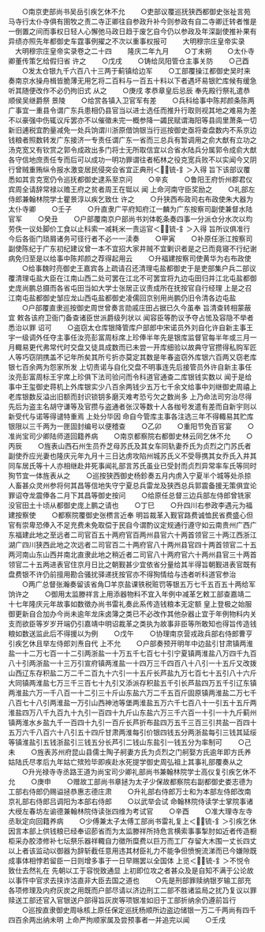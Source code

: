 <!-- { "loadSidebar": true } -->
　　○南京吏部尚书吴岳引疾乞休不允
　　○吏部议覆巡抚狭西都御史张祉言苑马寺行太仆寺俱有圉牧之责二寺正卿往自参政升补今则参政有自二寺卿迁转者惟是一倒置之间而事权日轻人心懈弛马政日趋于废乞自今仍以参政及年深副使推补果有异绩亦照先年都御史车霆事例擢之不次以重事权报可
　　大明穆宗庄皇帝实录
　大明穆宗庄皇帝实录卷之二十四
　　隆庆二年九月
　　○丁未朔
　　○太仆寺卿董传策乞给假归省  许之
　　○戊戌
　　○铸给凤阳管仓主事关防
　　○己酉
　　○发太仓银九千六百八十三两于蓟镇给边军
　　○工部覆操江都御史吴时来奏南京水操舟楫皆脆薄无用乞将二百料与一百五十料以下者遇坏易银贮库候有缓急听其随便改作不必仍拘旧式  从之
　　○庚戌  孝恭章皇后忌辰  奉先殿行祭礼遣恭顺侯吴继爵祭  景陵
　　○给赏各镇入卫官军有差
　　○兵科给事中陈邦颜条陈两广事宜一重县令谓广东兵患相仍县官当以进士选任而推升行取则视其地之难易为差不以豪强中伤辄议斥罢亦不以催徵未完一概参降一蠲民赋谓海阳等县闾里萧条一切新旧逋税宜酌量减免一处兵饷谓川浙原借饷银当行巡按御史亟将查盘数内不系京边钱粮者照数转发广东接济一专责任谓广东一省而三总兵有暂调用之俞大猷有立功之汤克宽又有钦赏之郭令成政出多门将士无所取信宜以合省水陆兵分属郭令成俞大猷各守信地庶责任专而后可以成功一明功罪谓往者柘林之役克宽兵败不以实闻今又阴行曾贼重贿纵令报水激变居民侵突会省宜正典刑＜锍-釒＞入得  旨下该部议覆悉如其言克宽仍令巡抚都御史逮系至京问
　　○辛亥
　　○鲁阳王府忻州郡君仪宾周全请辞常禄以赡王府之贫者周王在铤以  闻  上命河南守臣奖励之
　　○礼部左侍郎兼翰林院学士瞿景淳以疾乞致仕  许之
　　○升狭西布政司右布政使朱大器为太仆寺卿
　　○壬子
　　○升直隶广平府知府江一麟为广东按察司副使兼督水陆官军
　　○癸丑
　　○户部覆南京户部尚书刘体乾条奏四事一分派仓分水次以均劳佚一议处脚价工食以止科索一减耗米一责运官＜锍-釒＞入得  旨所议俱准行今后各衙门琐屑诸务可径行者不必一一渎奏
　　○甲寅
　　○补原任浙江按察司副使陈纪于广东初纪建议曾一本不宜招大家井贼不宜剿识者是之已而竟寝不行纪谢病免归至是以给事中陈邦颜之荐得起用云
　　○升福建按察司使黄华为右布政使
　　○给事魏时亮御史王嘉宾各上疏请召还清理屯盐都御史于是吏部集户兵二部议覆清理屯盐大臣在江南山西二处可罢在江北不可罢宜将九边屯田归并江北屯盐都御史庞尚鹏总摄而各省屯田当如大学士张居正议责成所在抚按官自行经理  上是之召江南屯盐都御史邹应龙山西屯盐都御史凌儒回京别用尚鹏仍旧令清各边屯盐
　　○户部覆直隶巡按御史周世曾奏言勋戚庄田占据已久今虽奉  旨清查转相蒙蔽宜  敕各该府卫衙门备查诸臣世派爵级列状以  闻容臣等酌议予夺占恡及容隐不举者悉治以罪  诏可
　　○盗窃太仓库银降管库户部郎中宋诺员外刘自化许自新主事王宇一级调外任夺主事任汝亮彭富周标席上珍俸半年先是银库监督官每半年或三月一月輙易更代弗常代时交盘又徒具成数而已未尝一开库细验以故典守官攒得私购军匠人等巧窃阴携盖不记年所矣其所亏折亦莫定其数是年春盗窃外库银六百两又窃老库银七百余两为怨家所发  上切责诺与自化交盘不明事连先后接管员外许自新主事任汝亮彭富周标王宇席上珍俱下法司验问而令科道官通查二库银钱实数以  闻于是给事中王玺御史蒋机上外库银实少八百余两钱少五万七千余文给事中刘继御史周禧上老库银数反溢出旧额而封识锁钥多磨灭难考恐亏欠之数尚多  上乃命法司穷治尽得先后为盗主名胡守谦等及官攒与盗通者张汉等数十人各枷号发遣有差而自新宇则以新受代与诺等得谴特重焉  上处分毕因  命自今管库主事各注选三年不得輙易其贮库银限以三千两为一匣固封编号以便稽查
　　○乙卯
　　○重阳节免百官宴
　　○准尚宝司少卿陆师道回籍养病
　　○南京都察院右都御史林云同乞休不允
　　○丙辰
　　○旌表山西石州生员乔芝母苏氏及其女车同轨妻乔氏为贞烈之门苏氏者副使乔应光妻也隆庆元年九月十三日达虏攻陷州城苏氏义不受辱携其女乔氏入井其同车居氏等十人亦相继赴井死事闻礼部言苏氏虽业已受封而贞烈异常率车氏等同时狥节宜一体旌表从之
　　○巡按狭西御史杨鉁奏五月内虏入宁夏半个城等处杀掠人畜甚众灵州参将何其昌等信地失守宁夏总兵雷龙及狭西总兵郭震备援无策俱宜论罪诏夺龙震俸各二月下其昌等御史按问
　　○给原任总督三边兵部左侍郎曾铣家没官田土十顷从都御史庞上鹏之请也
　　○丁巳
　　○升四川右参政李遇元为福建按察使
　　○都察院覆御史张槚言近奉  明旨裁革入觐官路费诚恤民省费盛心但官有崇卑恐俸入不足充费未免取偿于民自今谓酌议定规通行遵守如云南贵州广西广东福建此地之至远者二司官百五十两府官百两州县官六十两首领官三十两江西浙江湖广四川狭西此地之次远者二司官百二十两府官八十两州县官四十两首领官二十五两河南山东山西并南北直隶此地之稍近者二司官八十两府官六十两州县官三十两首领官二十五两进表官住京月日比之朝觐甚少宜依省分量给其半得旨朝觐进表官既有盘费银不许仍前擅用勘合骚扰驿递抚按官亦不得狥情给与违者听科道官参治
　　○两广总督张瀚奏留该省角□羊京盐课铁税赃罚等银五万七千五百五十两给军饷许之
　　○御用太监滕祥言上用添器物料不宜入年例中减革乞敕工部查嘉靖二十七年隆庆元年故事如数徵办尚书雷礼奏此系传造钱粮本无定额  皇上登极之始服御更新自合加办今尚未逾年龙床卤簿之类已不必改作其他杂器止宜于年例物料内关支而欲臣等岁岁开端仍引嘉靖中明诏裁革之类执为故事非臣等所敢知也得旨传造钱粮如数送监此后不得援以为例
　　○戊午
　　○协理南京营戎政兵部右侍郎曹亨引疾乞休且举左侍郎刘焘自代  上不允
　　○户部奏预开明年中边盐引甘肃镇两淮盐一十二万七百一十二引两浙盐一十万五千七百七十引宁夏镇两淮盐八万四千九百八十引两浙盐一十三万引宣府镇两淮盐一十四万三千四百八十八引一十五斤又改拨山西辽东存积盐二万二千二百九十六引一十五斤长芦盐九万七百七十五引八十六斤大同镇两淮盐七万三千三百七十九引又添派存积盐五千引长芦盐四万五千引辽东镇两淮盐六万一千八百一十二引三十斤山东盐六万二千五百斤固原镇两淮盐二万七千八百七十八引两淮盐一万引山西神池等堡两淮盐五万六千七百八十一引五十五斤两淮盐四万八千九百九十九引一百四十九斤山东盐六万三千六百一十引一十九斤蓟州镇两淮水乡盐九千一百四十九引一百斤长芦折布盐四万五千三百三引共盐一百四十五万六千八百六十八引五十四斤甘肃两淮每引价银四钱五分两浙盐每引三钱其延绥等镇淮盐引五钱浙盐引三钱五分长芦引二钱山东盐引一钱五分为率制可
　　○己未
　　○旌表苏州府昆山县儒士陶子舸妻方氏为贞烈之门舸娶方氏逾年即方氏养姑陆氏尽孝后九年姑亡殡殓毕即疾赴水死提学御史周弘祖上其事礼部覆奏从之
　　○升光禄寺寺丞路王道为尚宝司少卿礼部尚书兼翰林院学士高仪复引疾乞休不允
　　○庚申
　　○赠故工部尚书章拯为太子少保故都察院右副都御史娄志德为工部右侍郎仍赐谥拯恭惠志德庄肃
　　○升礼部右侍郎万士和为本部左侍郎改南京礼部右侍郎吕调阳为本部右侍郎
　　○以武举会试  命翰林院侍读学士掌院事诸大绶左春坊左谕德兼翰林院侍读张四维为考试官
　　○辛酉
　　○准大理寺左寺丞耿定向回籍养病
　　○少傅兼太子太傅工部尚书雷礼复上＜锍-釒＞引疾乞休因言本部上供钱粮已经奉诏莭省而为太监滕祥所持危言横索事事掣肘如近者传造橱柜采办胶漆修补七坛祭乐器祥輙自力徵所糜费以巨万而工厂存留大木围一丈长四丈以上者该监动以御器为辞斩截任意用违其材臣礼力不能争但愤惋流涕而已今嫌隙既成事体相悖若留臣一日则增多事于一日早赐罢以全国体  上览＜锍-釒＞不悦令致仕去然礼在  先朝以工于容悦致通显  上初即位攻之者甚众及是自知不满于公论故以事忤中官求去挟诈沽直非大臣去国之道也
　　○先是刑部罪赎纳银岁输工部充各项修理及内府灰炭之用既而户部尽请以济边刑工二部不胜诸监局之扰乃复议以罪赎送工部还官入官银送户部得旨灰炭等项银准如旧于工部折纳余仍遵前旨行
　　○巡按直隶御史周咏核上原任保定巡抚杨顺所边盗边储银一万二千两尚有四千四百余两出纳未明  上命严拘顺家属及尝预事者一并追完以闻
　　○壬戌
